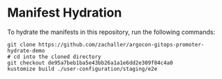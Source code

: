 # Manifest Hydration

To hydrate the manifests in this repository, run the following commands:

```shell
git clone https://github.com/zachaller/argocon-gitops-promoter-hydrate-demo
# cd into the cloned directory
git checkout de95a7beb1ba5e43bb26a1a1e6dd2e309f04c4a0
kustomize build ./user-configuration/staging/e2e
```
